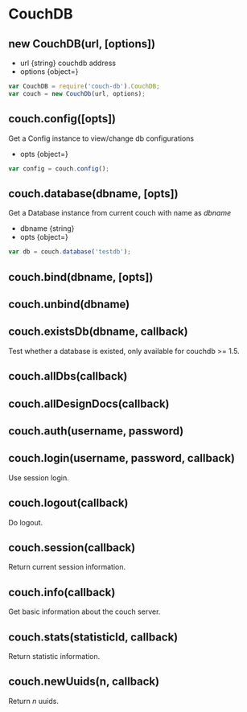 # CouchDB

## new CouchDB(url, [options])

* url {string} couchdb address
* options {object=} 

```js
var CouchDB = require('couch-db').CouchDB;
var couch = new CouchDb(url, options); 
```

## couch.config([opts])

Get a Config instance to view/change db configurations

* opts {object=}

```js
var config = couch.config();
```

## couch.database(dbname, [opts])

Get a Database instance from current couch with name as _dbname_

* dbname {string}
* opts {object=}


```js
var db = couch.database('testdb');
```

## couch.bind(dbname, [opts])

## couch.unbind(dbname)

## couch.existsDb(dbname, callback)

Test whether a database is existed, only available for couchdb >= 1.5.

## couch.allDbs(callback)

## couch.allDesignDocs(callback)

## couch.auth(username, password)

## couch.login(username, password, callback)

Use session login.

## couch.logout(callback)

Do logout.

## couch.session(callback)

Return current session information.

## couch.info(callback)


Get basic information about the couch server.

## couch.stats(statisticId, callback)

Return statistic information.

## couch.newUuids(n, callback)

Return _n_ uuids.
